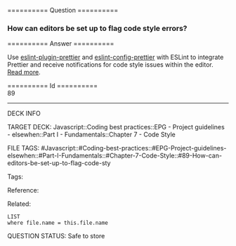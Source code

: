 ========== Question ==========  

### How can editors be set up to flag code style errors?  

========== Answer ==========  

Use [eslint-plugin-prettier](https://github.com/prettier/eslint-plugin-prettier) and [eslint-config-prettier](https://github.com/prettier/eslint-config-prettier) with ESLint to integrate Prettier and receive notifications for code style issues within the editor. [Read more](https://github.com/prettier/eslint-config-prettier#installation).

========== Id ==========  
89

---

DECK INFO

TARGET DECK: Javascript::Coding best practices::EPG - Project guidelines - elsewhen::Part I - Fundamentals::Chapter 7 - Code Style

FILE TAGS: #Javascript::#Coding-best-practices::#EPG-Project-guidelines-elsewhen::#Part-I-Fundamentals::#Chapter-7-Code-Style::#89-How-can-editors-be-set-up-to-flag-code-sty

Tags:

Reference:

Related:

```dataview
LIST
where file.name = this.file.name
```

QUESTION STATUS: Safe to store
